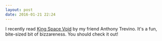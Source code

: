 ```yaml
---
layout: post
date: 2016-01-21 22:24
---
```

I recently read [King Space Void](http://www.amazon.com/gp/product/1621052036?redirect=true&ref_=cm_cr_ryp_prd_ttl_sol_0) by my friend Anthony Trevino. It's a fun, bite-sized bit of bizzareness. You should check it out!
